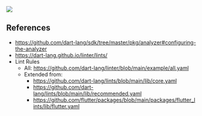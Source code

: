 <img src="https://og.sznm.dev/api/generate?heading=sznm_lints&text=sozonome%27s%20personal%20lint%20rules%20for%20dart%20and%20flutter.&template=color&center=true&height=320" />


## References

- https://github.com/dart-lang/sdk/tree/master/pkg/analyzer#configuring-the-analyzer
- https://dart-lang.github.io/linter/lints/
- Lint Rules
  - All: https://github.com/dart-lang/linter/blob/main/example/all.yaml
  - Extended from:
    - https://github.com/dart-lang/lints/blob/main/lib/core.yaml
    - https://github.com/dart-lang/lints/blob/main/lib/recommended.yaml
    - https://github.com/flutter/packages/blob/main/packages/flutter_lints/lib/flutter.yaml
